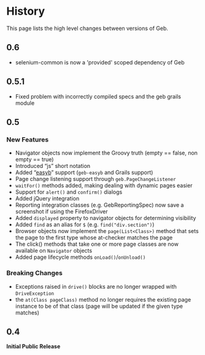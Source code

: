 # History

This page lists the high level changes between versions of Geb.

## 0.6

* selenium-common is now a 'provided' scoped dependency of Geb

## 0.5.1

* Fixed problem with incorrectly compiled specs and the geb grails module

## 0.5

### New Features

* Navigator objects now implement the Groovy truth (empty == false, non empty == true)
* Introduced “js” short notation
* Added “[easyb](easyb)” support (`geb-easyb` and Grails support)
* Page change listening support through `geb.PageChangeListener`
* `waitFor()` methods added, making dealing with dynamic pages easier
* Support for `alert()` and `confirm()` dialogs
* Added jQuery integration
* Reporting integration classes (e.g. GebReportingSpec) now save a screenshot if using the FirefoxDriver
* Added `displayed` property to navigator objects for determining visibility
* Added `find` as an alias for `$` (e.g. `find("div.section")`)
* Browser objects now implement the `page(List<Class>)` method that sets the page to the first type whose at-checker matches the page
* The click() methods that take one or more page classes are now available on `Navigator` objects
* Added page lifecycle methods `onLoad()`/`onUnload()`

### Breaking Changes

* Exceptions raised in `drive()` blocks are no longer wrapped with `DriveException`
* the `at(Class pageClass)` method no longer requires the existing page instance to be of that class (page will be updated if the given type matches)

## 0.4

**Initial Public Release**